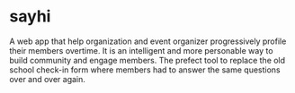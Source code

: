 # sayhi
A web app that help organization and event organizer progressively profile their members overtime. It is an intelligent and more personable way to build community and engage members. The prefect tool to replace the old school check-in form where members had to answer the same questions over and over again. 
